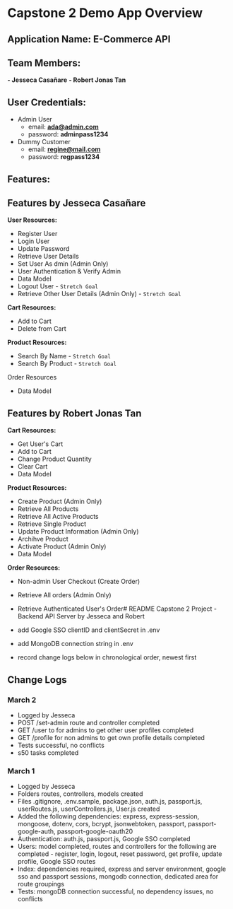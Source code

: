# Capstone 2 Demo App Overview

## Application Name: E-Commerce API

## Team Members:
**- Jesseca Casañare**
**- Robert Jonas Tan**

## User Credentials:
- Admin User
	- email: **ada@admin.com**
	- password: **adminpass1234**
- Dummy Customer
	- email: **regine@mail.com**
	- password: **regpass1234**

## Features:
## Features by Jesseca Casañare
**User Resources:**
- Register User
- Login User
- Update Password
- Retrieve User Details
- Set User As dmin (Admin Only)
- User Authentication & Verify Admin
- Data Model
- Logout User - `Stretch Goal`
- Retrieve Other User Details (Admin Only) - `Stretch Goal`

**Cart Resources:**
- Add to Cart
- Delete from Cart

**Product Resources:**
- Search By Name - `Stretch Goal`
- Search By Product - `Stretch Goal`

Order Resources
- Data Model
## Features by Robert Jonas Tan
**Cart Resources:**
- Get User's Cart
- Add to Cart
- Change Product Quantity
- Clear Cart
- Data Model

**Product Resources:**
- Create Product (Admin Only)
- Retrieve All Products
- Retrieve All Active Products
- Retrieve Single Product
- Update Product Information (Admin Only)
- Archihve Product
- Activate Product (Admin Only)
- Data Model

**Order Resources:**
- Non-admin User Checkout (Create Order)
- Retrieve All orders (Admin Only)
- Retrieve Authenticated User's Order# README
Capstone 2 Project - Backend API Server
by Jesseca and Robert

- add Google SSO clientID and clientSecret in .env
- add MongoDB connection string in .env
- record change logs below in chronological order, newest first


## Change Logs

### March 2

- Logged by Jesseca
- POST /set-admin route and controller completed
- GET /user to for admins to get other user profiles completed
- GET /profile for non admins to get own profile details completed
- Tests successful, no conflicts
- s50 tasks completed


### March 1

- Logged by Jesseca
- Folders routes, controllers, models created
- Files .gitignore, .env.sample, package.json, auth.js, passport.js, userRoutes.js, userControllers.js, User.js created
- Added the following dependencies: express, express-session, mongoose, dotenv, cors, bcrypt, jsonwebtoken, passport, passport-google-auth, passport-google-oauth20
- Authentication: auth.js, passport.js, Google SSO completed
- Users: model completed, routes and controllers for the following are completed - register, login, logout, reset password, get profile, update profile, Google SSO routes
- Index: dependencies required, express and server environment, google sso and passport sessions, mongodb connection, dedicated area for route groupings
- Tests: mongoDB connection successful, no dependency issues, no conflicts

